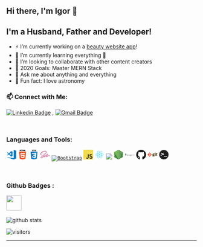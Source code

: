 ## Hi there, I'm Igor 👋

## I'm a Husband, Father and Developer!

-   ⚡ I’m currently working on a [beauty website app][website]!
-   🌱 I’m currently learning everything 🤣
-   👯 I’m looking to collaborate with other content creators
-   🥅 2020 Goals: Master MERN Stack
-   💬 Ask me about anything and everything
-   🔭 Fun fact: I love astronomy

### 📫 Connect with Me:

[![Linkedin Badge](https://img.shields.io/badge/-LinkedIn-blue?style=flat-square&logo=Linkedin&logoColor=white&link=https://www.linkedin.com/in/igor-hristov)](https://www.linkedin.com/in/igor-hristov/) , [![Gmail Badge](https://img.shields.io/badge/-Gmail-c14438?style=flat-square&logo=Gmail&logoColor=white&link=mailto:hristovigor@gmail.com)](mailto:hristovigor@gmail@gmail.com)

<br />

### Languages and Tools:

[<code><img alt="Visual Studio Code" width="26px" src="https://raw.githubusercontent.com/github/explore/80688e429a7d4ef2fca1e82350fe8e3517d3494d/topics/visual-studio-code/visual-studio-code.png" /></code>](https://github.com/igorhristov/javaScript/tree/master/WebsitesCodeTrain/)
[<code><img alt="HTML5" width="26px" src="https://raw.githubusercontent.com/github/explore/80688e429a7d4ef2fca1e82350fe8e3517d3494d/topics/html/html.png" /></code>](https://igorhr.github.io/portfolio/htmlCSS/academy/homework/homework-7/index.html)
[<code><img height="26" src="https://raw.githubusercontent.com/github/explore/80688e429a7d4ef2fca1e82350fe8e3517d3494d/topics/css/css.png"/></code>](https://igorhr.github.io/portfolio/htmlCSS/academy/homework/tributePage/index.html)
[<code><img alt="Sass" width="26px" src="https://raw.githubusercontent.com/github/explore/80688e429a7d4ef2fca1e82350fe8e3517d3494d/topics/sass/sass.png" /></code>](https://github.com/igorhristov/cart-app)
[<code><img alt="Bootstrap" width="33px" src="https://camo.githubusercontent.com/0e0adf58c74c6e74bb64ece5d0ef4620f4f46915/68747470733a2f2f76352e676574626f6f7473747261702e636f6d2f646f63732f352e302f6173736574732f6272616e642f626f6f7473747261702d6c6f676f2d736861646f772e706e67" /></code>](https://igorhr.github.io/)
[<code><img height="26" src="https://raw.githubusercontent.com/github/explore/80688e429a7d4ef2fca1e82350fe8e3517d3494d/topics/javascript/javascript.png"/></code>](https://github.com/igorhristov/javaScript)
[<code><img height="26" src="https://raw.githubusercontent.com/github/explore/80688e429a7d4ef2fca1e82350fe8e3517d3494d/topics/react/react.png"/></code>](https://react-blog-igor.herokuapp.com/)
[<code><img height="26" src="https://github.com/reduxjs/redux/blob/master/logo/logo.png"/></code>](https://github.com/igorhristov/legendary-devs/)
[<code><img height="26" src="https://raw.githubusercontent.com/github/explore/80688e429a7d4ef2fca1e82350fe8e3517d3494d/topics/nodejs/nodejs.png"/></code>](https://igorfullstack.herokuapp.com/)
[<code><img alt="MongoDB" width="26px" src="https://raw.githubusercontent.com/github/explore/80688e429a7d4ef2fca1e82350fe8e3517d3494d/topics/mongodb/mongodb.png" /></code>](https://github.com/igorhristov/legendary-devs)
[<code><img alt="GitHub" width="26px" src="https://raw.githubusercontent.com/github/explore/78df643247d429f6cc873026c0622819ad797942/topics/github/github.png" /></code>](https://github.com/igorhristov)
<code><img height="26" src="https://raw.githubusercontent.com/github/explore/80688e429a7d4ef2fca1e82350fe8e3517d3494d/topics/git/git.png"/></code>
<code><img height="26" src="https://raw.githubusercontent.com/github/explore/80688e429a7d4ef2fca1e82350fe8e3517d3494d/topics/terminal/terminal.png"/></code>

<br/>

### Github Badges :

<a href="https://archiveprogram.github.com/" target="_blank"><img src="https://raw.githubusercontent.com/acervenky/acervenky/master/assets/acbadge.gif" width="40" height="40"></a>

![github stats](https://github-readme-stats.vercel.app/api?username=igorhristov&show_icons=true)

![visitors](https://windard-visitor-badge.glitch.me/badge?page_id=igorhristov.github.profile)

---

[website]: https://igorhristov.github.io/RitualBeauty/
